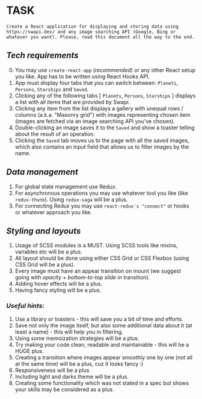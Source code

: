 # TASK

```
Create a React application for displaying and storing data using https://swapi.dev/ and any image searching API (Google, Bing or whatever you want). Please, read this document all the way to the end.
```

## _Tech requirements_

0. You may use `create-react-app` (_recommended_) or any other React setup you like. App has to be written using React Hooks API.
1. App must display four tabs that you can switch between: `Planets`, `Persons`, `Starships` and `Saved`.
2. Clicking any of the following tabs [ `Planets`, `Persons`, `Starships` ] displays a list with all items that are provided by Swapi.
3. Clicking any item from the list displays a gallery with unequal rows / columns (a.k.a. "Masonry grid") with images representing chosen item (images are fetched via an image searching API you've chosen).
4. Double-clicking an image saves it to the `Saved` and show a toaster telling about the result of an operation.
5. Clicking the `Saved` tab moves us to the page with all the saved images, which also contains an input field that allows us to filter images by the name.

## _Data management_

1. For global state management use Redux.
2. For asynchronous operations you may use whatever tool you like (like `redux-thunk`). Using `redux-saga` will be a plus.
3. For connecting Redux you may use `react-redux's "connect"` or hooks or whatever approach you like.

## _Styling and layouts_

1. Usage of SCSS modules is a MUST. Using SCSS tools like mixins, variables etc will be a plus.
2. All layout should be done using either CSS Grid or CSS Flexbox (using CSS Grid will be a plus).
3. Every image must have an appear transition on mount (we suggest going with _opacity + bottom-to-top slide in_ transition).
4. Adding hover effects will be a plus.
5. Having fancy styling will be a plus.

### _Useful hints_:

1. Use a library or toasters - this will save you a bit of time and efforts.
2. Save not only the image itself, but also some additional data about it (at least a name) - this will help you in filtering.
3. Using some memoization strategies will be a plus.
4. Try making your code clean, readable and maintainable - this will be a HUGE plus.
5. Creating a transition where images appear smoothly one by one (not all at the same time) will be a plus, cuz it looks fancy :)
6. Responsiveness will be a plus
7. Including light and darks theme will be a plus.
8. Creating some functionality which was not stated in a spec but shows your skills may be considered as a plus.

